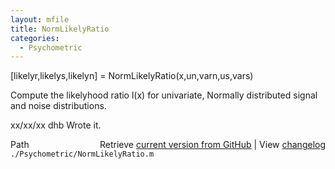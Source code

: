 ```yaml
---
layout: mfile
title: NormLikelyRatio
categories:
  - Psychometric
---
```


\[likelyr,likelys,likelyn\] = NormLikelyRatio\(x,un,varn,us,vars\)

Compute the likelyhood ratio l\(x\) for univariate,
Normally distributed signal and noise distributions.

xx/xx/xx  dhb  Wrote it.


<div class="code_header" style="text-align:right;">
  <span style="float:left;">Path&nbsp;&nbsp;</span> <span class="counter">Retrieve <a href=
  "https://raw.github.com/Psychtoolbox-3/Psychtoolbox-3/beta/./Psychometric/NormLikelyRatio.m">current version from GitHub</a> | View <a href=
  "https://github.com/Psychtoolbox-3/Psychtoolbox-3/commits/beta/./Psychometric/NormLikelyRatio.m">changelog</a></span>
</div>
<div class="code">
  <code>./Psychometric/NormLikelyRatio.m</code>
</div>
